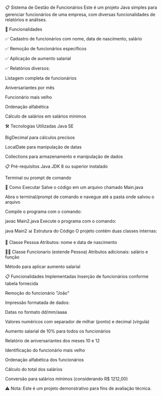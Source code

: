 📋 Sistema de Gestão de Funcionários
Este é um projeto Java simples para gerenciar funcionários de uma empresa, com diversas funcionalidades de relatórios e análises.

📝 Funcionalidades

✅ Cadastro de funcionários com nome, data de nascimento, salário

✅ Remoção de funcionários específicos

✅ Aplicação de aumento salarial

✅ Relatórios diversos:

Listagem completa de funcionários

Aniversariantes por mês

Funcionário mais velho

Ordenação alfabética

Cálculo de salários em salários mínimos

🛠️ Tecnologias Utilizadas
Java SE

BigDecimal para cálculos precisos

LocalDate para manipulação de datas

Collections para armazenamento e manipulação de dados

📋 Pré-requisitos
Java JDK 8 ou superior instalado

Terminal ou prompt de comando

🚀 Como Executar
Salve o código em um arquivo chamado Main.java

Abra o terminal/prompt de comando e navegue até a pasta onde salvou o arquivo

Compile o programa com o comando:

javac Main2.java
Execute o programa com o comando:

java Main2
📊 Estrutura do Código
O projeto contém duas classes internas:

👤 Classe Pessoa
Atributos: nome e data de nascimento

👨‍💼 Classe Funcionario (estende Pessoa)
Atributos adicionais: salário e função

Método para aplicar aumento salarial

📋 Funcionalidades Implementadas
Inserção de funcionários conforme tabela fornecida

Remoção do funcionário "João"

Impressão formatada de dados:

Datas no formato dd/mm/aaaa

Valores numéricos com separador de milhar (ponto) e decimal (vírgula)

Aumento salarial de 10% para todos os funcionários

Relatório de aniversariantes dos meses 10 e 12

Identificação do funcionário mais velho

Ordenação alfabética dos funcionários

Cálculo do total dos salários

Conversão para salários mínimos (considerando R$ 1212,00)

⚠️ Nota: Este é um projeto demonstrativo para fins de avaliação técnica.
